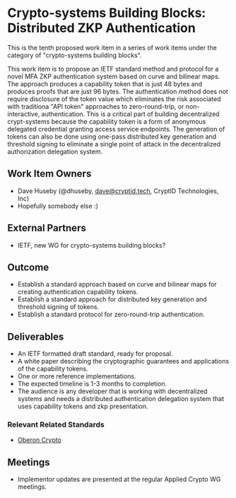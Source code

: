 # Crypto-systems Building Blocks: Distributed ZKP Authentication

This is the tenth proposed work item in a series of work items under the
category of "crypto-systems building blocks".

This work item is to propose an IETF standard method and protocol for a novel
MFA ZKP authentication system based on curve and bilinear maps. The approach
produces a capability token that is just 48 bytes and produces proofs that are
just 96 bytes. The authentication method does not require disclosure of the
token value which eliminates the risk associated with traditiona "API token"
approaches to zero-round-trip, or non-interactive, authentication. This is
a critical part of building decentralized crypt-systems because the capability
token is a form of anonymous delegated credential granting access service
endpoints. The generation of tokens can also be done using one-pass distributed
key generation and threshold signing to eliminate a single point of attack in
the decentralized authorization delegation system.

## Work Item Owners
- Dave Huseby (@dhuseby, dave@cryptid.tech, CryptID Technologies, Inc)
- Hopefully somebody else :)

## External Partners
- IETF, new WG for crypto-systems building blocks?

## Outcome
- Establish a standard approach based on curve and bilinear maps for creating
  authentication capability tokens.
- Establish a standard approach for distributed key generation and threshold
  signing of tokens.
- Establish a standard protocol for zero-round-trip authentication.

## Deliverables
- An IETF formatted draft standard, ready for proposal.
- A white paper describing the cryptographic guarantees and applications of the
  capability tokens.
- One or more reference implementations.
- The expected timeline is 1-3 months to completion.
- The audience is any developer that is working with decentralized systems and
  needs a distributed authentication delegation system that uses capability
  tokens and zkp presentation.

### Relevant Related Standards
- [Oberon Crypto][0]

## Meetings
- Implementor updates are presented at the regular Applied Crypto WG meetings.

[0]: https://github.com/mikelodder7/oberon/blob/main/CRYPTO.md

